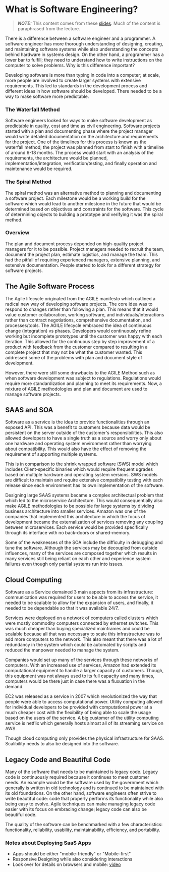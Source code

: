 # What is Software Engineering?

> **_NOTE:_**  This content comes from these [slides](http://faculty.washington.edu/wlloyd/courses/tcss360/tcss360_lecture_1.pdf). Much of the content is paraphrased from the lecture.

There is a difference between a software engineer and a programmer. A software engineer
has more thorough understanding of designing, creating, and  maintaining software systems
while also understanding the concepts behind hardware in systems design. On the other hand,
a programmer has a lower bar to fulfill; they need to understand how to write instructions
on the computer to solve problems. Why is this difference important?

Developing software is more than typing in code into a computer; at scale, more people are
involved to create larger systems with extensive requirements. This led to standards in the
development process and different ideas in how software should be developed. There needed
to be a way to make software more predictable.

### The Waterfall Method

Software engineers looked for ways to make software development as predictable in quality, cost
and time as civil engineering. Software projects started with a plan and documenting phase where
the project manager would write detailed documentation on the architecture and requirements for
the project. One of the timelines for this process is known as the waterfall method; the project
was planned from start to finish with a timeline of around 6-18 months. The process would start with
an analysis of the requirements, the architecture would be planned, implementation/integration,
verification/testing, and finally operation and maintenance would be required.

### The Spiral Method

The spiral method was an alternative method to planning and documenting a software project. Each
milestone would be a working build for the software which would lead to another milestone in the
future that would be determined based on objectives and constraints for the software. This cycle
of determining objects to building a prototype and verifying it was the spiral method.

### Overview

The plan and document process depended on high-quality project managers for it to be possible. Project
managers needed to recruit the team, document the project plan, estimate logistics, and manage the team.
This had the pitfall of requiring experienced managers, extensive planning, and extensive documentation.
People started to look for a different strategy for software projects.

## The Agile Software Process

The Agile lifecycle originated from the AGILE manifesto which outlined a radical new way of developing
software projects. The core idea was to respond to changes rather than following a plan. This means that
it would value customer collaboration, working software, and individuals/interactions rather than contract
negotiations, comprehensive documentation, and processes/tools. The AGILE lifecycle embraced the idea of
continuous change (integration) vs phases. Developers would continuously refine working but incomplete
prototypes until the customer was happy with each iteration. This allowed for the continuous step by step
improvement of a product with feedback from the customer compared to resulting in a complete project that
may not be what the customer wanted. This addressed some of the problems with plan and document style of
development.

However, there were still some drawbacks to the AGILE Method such as when software development was subject
to regulations. Regulations would require more standardization and planning to meet its requirements. Now,
a mixture of AGILE methodologies and plan and document are used to manage software projects.


## SAAS and SOA

Software as a service is the idea to provide functionalities through an exposed API. This was a benefit to
customers because data would be persistent on the server outside of the customer's responsibilities. This
also allowed developers to have a single truth as a source and worry only about one hardware and operating
system environment rather than worrying about compatibility. This would also have the effect of removing
the requirement of supporting multiple systems.

This is in comparison to the shrink wrapped software (SWS) model which includes Client-specific binaries
which would require frequent ugrades based on multiple hardware and operating system versions. SWS models
are difficult to maintain and require extensive compatiblity testing with each release since each environment
has its own implementation of the software.

Designing large SAAS systems became a complex architectual problem that which led to the microservice Architecture.
This would consequentially also make AGILE methodologies to be possible for large systems by dividing business
architecture into smaller services. Amazon was one of the companies that implemented this architecture in which
the focus of development became the externalization of services removing any coupling between microservices.
Each service would be provided specifically through its interface with no back-doors or shared-memory.

Some of the weaknesses of the SOA include the difficulty in debugging and tune the software. Although the services
may be decoupled from outside influences, many of the services are composed together which results in many services
still being reliant on each other and experience system failures even though only partial systems run into issues.

## Cloud Computing

Software as a Service demained 3 main aspects from its infrastructure: communication was required for users to be
able to access the service, it needed to be scalable to allow for the expansion of users, and finally, it needed
to be dependable so that it was available 24/7.

Services were deployed on a network of computers called clusters which were mostly commodity computers connected by
ethernet switches. This was much cheaper than buying specialized mainframes and could be scalable because all that
was necessary to scale this infrastructure was to add more computers to the network. This also meant that there was
a lot of redundancy in the system which could be automated by scripts and reduced the manpower needed to manage the
system.

Companies would set up many of the services through these networks of computers. With an increased use of services,
Amazon had extended its computational equipment to handle a larger capacity of customers. Though, this equipment
was not always used to its full capacity and many times, computers would be there just in case there was
a fluxuation in the demand.

EC2 was released as a service in 2007 which revolutionized the way that people were able to access computational
power. Utility computing allowed for individual developers to be provided with computational power at a much
cheaper cost with the flexibility of being able to scale the usage based on the users of the service. A big
customer of the utility computing service is netflix which generally hosts almost all of its streaming service
on AWS.

Though cloud computing only provides the physical infrastructure for SAAS. Scalibility needs to also be designed
into the software.      


## Legacy Code and Beautiful Code

Many of the software that needs to be maintained is legacy code. Legacy code is continuously required because it
continues to meet customer needs. An example would be the software used by the government which generally is
written in old technology and is continued to be maintained with its old foundations. On the other hand, software
engineers often strive to write beautiful code: code that properly performs its functionality while also being easy
to evolve. Agile techniques can make managing legacy code easier with its focus on embracing change; legacy code can also be beautiful code.

The quality of the software can be benchmarked with a few characteristics: functionality, reliability, usability,
maintainability, efficiency, and portability.



### Notes about Deploying SaaS Apps

- Apps should be either "mobile-friendly" or "Mobile-first"
- Responsive Designing while also considering interactions
- Look over for details on browsers and mobile: [video](https://www.youtube.com/watch?v=nYZ33A1V3Ms&list=PLeMMGxq3FPxjcFZVmvkuc5tW2HtTkqlgP&index=10)
